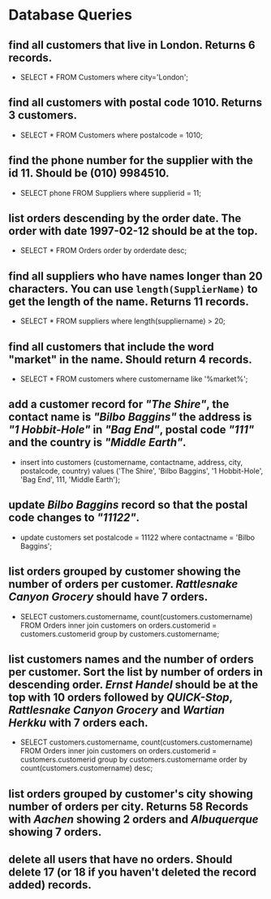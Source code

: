 # Database Queries

## find all customers that live in London. Returns 6 records.
* SELECT * FROM Customers where city='London';

## find all customers with postal code 1010. Returns 3 customers.
* SELECT * FROM Customers where postalcode = 1010;

## find the phone number for the supplier with the id 11. Should be (010) 9984510.
* SELECT phone FROM Suppliers where supplierid = 11;

## list orders descending by the order date. The order with date 1997-02-12 should be at the top.
* SELECT * FROM Orders order by orderdate desc;

## find all suppliers who have names longer than 20 characters. You can use `length(SupplierName)` to get the length of the name. Returns 11 records.
* SELECT * FROM suppliers where length(suppliername) > 20;

## find all customers that include the word "market" in the name. Should return 4 records.
* SELECT * FROM customers where customername like '%market%';

## add a customer record for _"The Shire"_, the contact name is _"Bilbo Baggins"_ the address is _"1 Hobbit-Hole"_ in _"Bag End"_, postal code _"111"_ and the country is _"Middle Earth"_.
* insert into customers (customername, contactname, address, city, postalcode, country) values ('The Shire', 'Bilbo Baggins', '1 Hobbit-Hole', 'Bag End', 111, 'Middle Earth');

## update _Bilbo Baggins_ record so that the postal code changes to _"11122"_.
* update customers set postalcode = 11122 where contactname = 'Bilbo Baggins';

## list orders grouped by customer showing the number of orders per customer. _Rattlesnake Canyon Grocery_ should have 7 orders.
* SELECT customers.customername, count(customers.customername) FROM Orders inner join customers on orders.customerid = customers.customerid group by customers.customername;

## list customers names and the number of orders per customer. Sort the list by number of orders in descending order. _Ernst Handel_ should be at the top with 10 orders followed by _QUICK-Stop_, _Rattlesnake Canyon Grocery_ and _Wartian Herkku_ with 7 orders each.
* SELECT customers.customername, count(customers.customername) FROM Orders inner join customers on orders.customerid = customers.customerid group by customers.customername order by count(customers.customername) desc;

## list orders grouped by customer's city showing number of orders per city. Returns 58 Records with _Aachen_ showing 2 orders and _Albuquerque_ showing 7 orders.

## delete all users that have no orders. Should delete 17 (or 18 if you haven't deleted the record added) records.
